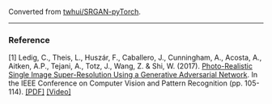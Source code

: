 Converted from [twhui/SRGAN-pyTorch](https://github.com/twhui/SRGAN-pyTorch/tree/d4b03df6a4962073dbca7863dbb75d43870a0475).

---

### Reference
[1] Ledig, C., Theis, L., Huszár, F., Caballero, J., Cunningham, A., Acosta, A., Aitken, A.P., Tejani, A., Totz, J., Wang, Z. & Shi, W. (2017). [Photo-Realistic Single Image Super-Resolution Using a Generative Adversarial Network](https://ieeexplore.ieee.org/document/8099502/). In the IEEE Conference on Computer Vision and Pattern Recognition (pp. 105-114). [[PDF]](http://openaccess.thecvf.com/content_cvpr_2017/papers/Ledig_Photo-Realistic_Single_Image_CVPR_2017_paper.pdf) [[Video]](https://www.youtube.com/watch?v=BXIR_SVCrsE)
